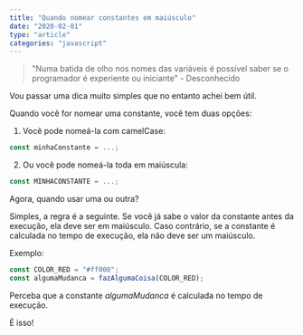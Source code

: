 ```yaml
---
title: "Quando nomear constantes em maiúsculo"
date: "2020-02-01"
type: "article"
categories: "javascript"
---
```


> "Numa batida de olho nos nomes das variáveis é possível saber
> se o programador é experiente ou iniciante" - Desconhecido

Vou passar uma dica muito simples que no entanto achei bem útil.

Quando você for nomear uma constante, você tem duas opções:
1. Você pode nomeá-la com camelCase:

~~~javascript
const minhaConstante = ...;
~~~

2. Ou você pode nomeá-la toda em maiúscula:
~~~javascript
const MINHACONSTANTE = ...;
~~~

Agora, quando usar uma ou outra? 

Simples, a regra é a seguinte. Se você já sabe o valor da constante antes da execução, ela deve ser em
maiúsculo. Caso contrário, se a constante é calculada no tempo de execução, ela não deve ser um maiúsculo.

Exemplo:
~~~javascript
const COLOR_RED = "#ff000";
const algumaMudanca = fazAlgumaCoisa(COLOR_RED);
~~~

Perceba que a constante *algumaMudanca* é calculada no tempo de execução.

É isso!